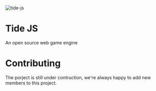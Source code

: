 ![tide-js](https://github.com/xpodev/tide-js/blob/main/media/Tide.JS.png)

# Tide JS

An open source web game engine

# Contributing
The porject is still under contruction, we're always happy to add new members to this project.
